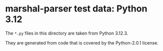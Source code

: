 # marshal-parser test data: Python 3.12

The `*.py` files in this directory are taken from Python 3.12.3.

They are generated from code that is covered by the Python-2.0.1 license.


